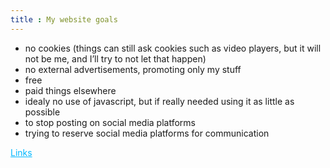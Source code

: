```yaml
---
title : My website goals
---
```


<div id="index">
  <ul>
    <li>no cookies (things can still ask cookies such as video players, but it will not be me, and I’ll try to not let that happen)</li>
    <li>no external advertisements, promoting only my stuff</li>
    <li>free</li>
    <li>paid things elsewhere</li>
    <li>idealy no use of javascript, but if really needed using it as little as possible</li>
    <li>to stop posting on social media platforms</li>
    <li>trying to reserve social media platforms for communication</li>
  </ul>  
  
  <a href="https://jeremyvlegros.github.io/website/links.html" style="color:#00b8ff"> Links </a>
  
</div>
